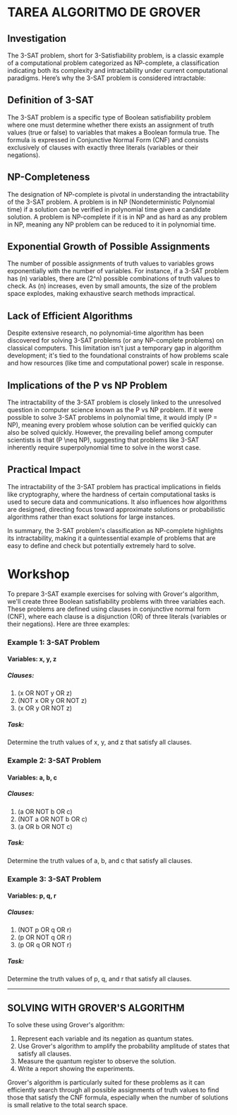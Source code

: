 # TAREA ALGORITMO DE GROVER 

## Investigation

The 3-SAT problem, short for 3-Satisfiability problem, is a classic example of a computational problem categorized as NP-complete, a classification indicating both its complexity and intractability under current computational paradigms. Here’s why the 3-SAT problem is considered intractable:

## Definition of 3-SAT

The 3-SAT problem is a specific type of Boolean satisfiability problem where one must determine whether there exists an assignment of truth values (true or false) to variables that makes a Boolean formula true. The formula is expressed in Conjunctive Normal Form (CNF) and consists exclusively of clauses with exactly three literals (variables or their negations).

## NP-Completeness

The designation of NP-complete is pivotal in understanding the intractability of the 3-SAT problem. A problem is in NP (Nondeterministic Polynomial time) if a solution can be verified in polynomial time given a candidate solution. A problem is NP-complete if it is in NP and as hard as any problem in NP, meaning any NP problem can be reduced to it in polynomial time.

## Exponential Growth of Possible Assignments

The number of possible assignments of truth values to variables grows exponentially with the number of variables. For instance, if a 3-SAT problem has \(n\) variables, there are \(2^n\) possible combinations of truth values to check. As \(n\) increases, even by small amounts, the size of the problem space explodes, making exhaustive search methods impractical.

## Lack of Efficient Algorithms

Despite extensive research, no polynomial-time algorithm has been discovered for solving 3-SAT problems (or any NP-complete problems) on classical computers. This limitation isn't just a temporary gap in algorithm development; it's tied to the foundational constraints of how problems scale and how resources (like time and computational power) scale in response.

## Implications of the P vs NP Problem

The intractability of the 3-SAT problem is closely linked to the unresolved question in computer science known as the P vs NP problem. If it were possible to solve 3-SAT problems in polynomial time, it would imply \(P = NP\), meaning every problem whose solution can be verified quickly can also be solved quickly. However, the prevailing belief among computer scientists is that \(P \neq NP\), suggesting that problems like 3-SAT inherently require superpolynomial time to solve in the worst case.

## Practical Impact

The intractability of the 3-SAT problem has practical implications in fields like cryptography, where the hardness of certain computational tasks is used to secure data and communications. It also influences how algorithms are designed, directing focus toward approximate solutions or probabilistic algorithms rather than exact solutions for large instances.

In summary, the 3-SAT problem's classification as NP-complete highlights its intractability, making it a quintessential example of problems that are easy to define and check but potentially extremely hard to solve.

# Workshop
To prepare 3-SAT example exercises for solving with Grover's algorithm, we'll create three Boolean satisfiability problems with three variables each. These problems are defined using clauses in conjunctive normal form (CNF), where each clause is a disjunction (OR) of three literals (variables or their negations). Here are three examples:

### Example 1: 3-SAT Problem

#### Variables: x, y, z

##### Clauses:
1. (x OR NOT y OR z)
2. (NOT x OR y OR NOT z)
3. (x OR y OR NOT z)

##### Task:
Determine the truth values of x, y, and z that satisfy all clauses.

### Example 2: 3-SAT Problem

#### Variables: a, b, c

##### Clauses:
1. (a OR NOT b OR c)
2. (NOT a OR NOT b OR c)
3. (a OR b OR NOT c)

##### Task:
Determine the truth values of a, b, and c that satisfy all clauses.

### Example 3: 3-SAT Problem

#### Variables: p, q, r

##### Clauses:
1. (NOT p OR q OR r)
2. (p OR NOT q OR r)
3. (p OR q OR NOT r)

##### Task:
Determine the truth values of p, q, and r that satisfy all clauses.

---

## SOLVING WITH GROVER'S ALGORITHM

To solve these using Grover's algorithm:
1. Represent each variable and its negation as quantum states.
2. Use Grover's algorithm to amplify the probability amplitude of states that satisfy all clauses.
3. Measure the quantum register to observe the solution.
4. Write a report showing the experiments.

   
Grover's algorithm is particularly suited for these problems as it can efficiently search through all possible assignments of truth values to find those that satisfy the CNF formula, especially when the number of solutions is small relative to the total search space.
